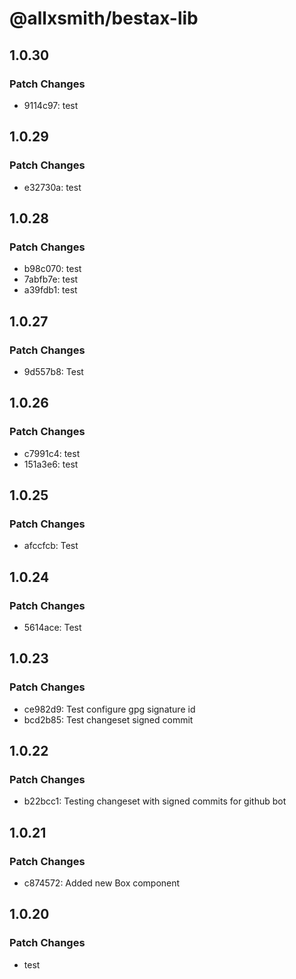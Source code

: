 # @allxsmith/bestax-lib

## 1.0.30

### Patch Changes

- 9114c97: test

## 1.0.29

### Patch Changes

- e32730a: test

## 1.0.28

### Patch Changes

- b98c070: test
- 7abfb7e: test
- a39fdb1: test

## 1.0.27

### Patch Changes

- 9d557b8: Test

## 1.0.26

### Patch Changes

- c7991c4: test
- 151a3e6: test

## 1.0.25

### Patch Changes

- afccfcb: Test

## 1.0.24

### Patch Changes

- 5614ace: Test

## 1.0.23

### Patch Changes

- ce982d9: Test configure gpg signature id
- bcd2b85: Test changeset signed commit

## 1.0.22

### Patch Changes

- b22bcc1: Testing changeset with signed commits for github bot

## 1.0.21

### Patch Changes

- c874572: Added new Box component

## 1.0.20

### Patch Changes

- test
